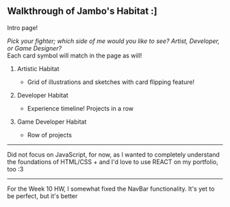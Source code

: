 Walkthrough of Jambo's Habitat :]
---
Intro page!

*Pick your fighter; which side of me would you like to see? Artist, Developer, or Game Designer?*\
Each card symbol will match in the page as will!

1. Artistic Habitat
    * Grid of illustrations and sketches with card flipping feature!


2. Developer Habitat
    * Experience timeline! Projects in a row 


3. Game Developer Habitat
    * Row of projects


---
Did not focus on JavaScript, for now, as I wanted to completely understand the foundations of HTML/CSS + and I'd love to use REACT on my portfolio, too :3

---
For the Week 10 HW, I somewhat fixed the NavBar functionality. It's yet to be perfect, but it's better